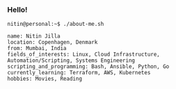 ### Hello!

```
nitin@personal:~$ ./about-me.sh

name: Nitin Jilla
location: Copenhagen, Denmark
from: Mumbai, India
fields_of_interests: Linux, Cloud Infrastructure, Automation/Scripting, Systems Engineering
scripting_and_programming: Bash, Ansible, Python, Go
currently_learning: Terraform, AWS, Kubernetes
hobbies: Movies, Reading

```

<!--
**nitinjilla/nitinjilla** is a ✨ _special_ ✨ repository because its `README.md` (this file) appears on your GitHub profile.

Here are some ideas to get you started:

-->
